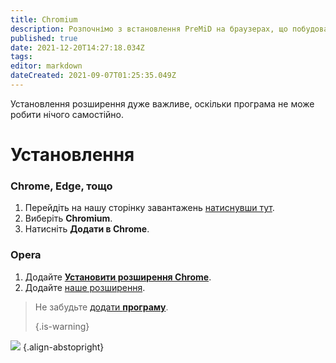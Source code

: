 ```yaml
---
title: Chromium
description: Розпочнімо з встановлення PreMiD на браузерах, що побудовані на Chromium
published: true
date: 2021-12-20T14:27:18.034Z
tags:
editor: markdown
dateCreated: 2021-09-07T01:25:35.049Z
---
```


Установлення розширення дуже важливе, оскільки програма не може робити нічого самостійно.

# Установлення
### Chrome, Edge, тощо
1. Перейдіть на нашу сторінку завантажень [натиснувши тут](https://premid.app/downloads).
2. Виберіть **Chromium**.
3. Натисніть **Додати в Chrome**.

### Opera
1. Додайте **[Установити розширення Chrome](https://addons.opera.com/en/extensions/details/install-chrome-extensions/)**.
2. Додайте [наше розширення](https://premid.app/downloads).

> Не забудьте [додати **програму**](/install).
>
> {.is-warning}

![](https://img.icons8.com/color/2x/chrome.png) {.align-abstopright}

